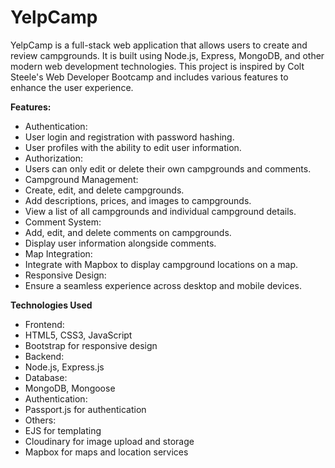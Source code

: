 # YelpCamp
YelpCamp is a full-stack web application that allows users to create and review campgrounds. It is built using Node.js, Express, MongoDB, and other modern web development technologies. This project is inspired by Colt Steele's Web Developer Bootcamp and includes various features to enhance the user experience.

**Features:**
- Authentication:
 - User login and registration with password hashing.
 - User profiles with the ability to edit user information.
- Authorization:
 - Users can only edit or delete their own campgrounds and comments.
- Campground Management:
 - Create, edit, and delete campgrounds.
 - Add descriptions, prices, and images to campgrounds.
 - View a list of all campgrounds and individual campground details.
- Comment System:
 - Add, edit, and delete comments on campgrounds.
 - Display user information alongside comments.
- Map Integration:
 - Integrate with Mapbox to display campground locations on a map.
- Responsive Design:
 - Ensure a seamless experience across desktop and mobile devices.

**Technologies Used**
- Frontend:
 - HTML5, CSS3, JavaScript
 - Bootstrap for responsive design
- Backend:
 - Node.js, Express.js
- Database:
 - MongoDB, Mongoose
- Authentication:
 - Passport.js for authentication
- Others:
 - EJS for templating
 - Cloudinary for image upload and storage
 - Mapbox for maps and location services
